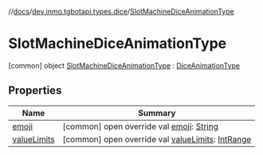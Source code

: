 //[docs](../../../index.md)/[dev.inmo.tgbotapi.types.dice](../index.md)/[SlotMachineDiceAnimationType](index.md)



# SlotMachineDiceAnimationType  
 [common] object [SlotMachineDiceAnimationType](index.md) : [DiceAnimationType](../-dice-animation-type/index.md)   


## Properties  
  
|  Name |  Summary | 
|---|---|
| <a name="dev.inmo.tgbotapi.types.dice/SlotMachineDiceAnimationType/emoji/#/PointingToDeclaration/"></a>[emoji](emoji.md)| <a name="dev.inmo.tgbotapi.types.dice/SlotMachineDiceAnimationType/emoji/#/PointingToDeclaration/"></a> [common] open override val [emoji](emoji.md): [String](https://kotlinlang.org/api/latest/jvm/stdlib/kotlin/-string/index.html)   <br>|
| <a name="dev.inmo.tgbotapi.types.dice/SlotMachineDiceAnimationType/valueLimits/#/PointingToDeclaration/"></a>[valueLimits](value-limits.md)| <a name="dev.inmo.tgbotapi.types.dice/SlotMachineDiceAnimationType/valueLimits/#/PointingToDeclaration/"></a> [common] open override val [valueLimits](value-limits.md): [IntRange](https://kotlinlang.org/api/latest/jvm/stdlib/kotlin.ranges/-int-range/index.html)   <br>|

